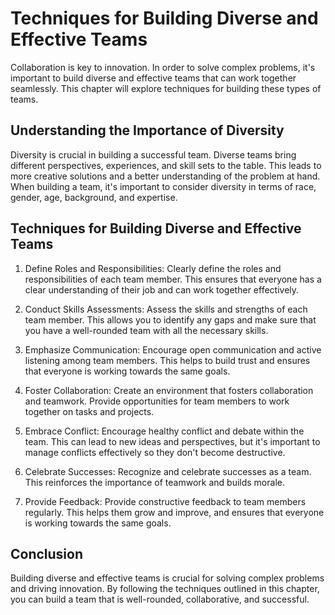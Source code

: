 # Techniques for Building Diverse and Effective Teams

Collaboration is key to innovation. In order to solve complex problems, it's important to build diverse and effective teams that can work together seamlessly. This chapter will explore techniques for building these types of teams.

Understanding the Importance of Diversity
-----------------------------------------

Diversity is crucial in building a successful team. Diverse teams bring different perspectives, experiences, and skill sets to the table. This leads to more creative solutions and a better understanding of the problem at hand. When building a team, it's important to consider diversity in terms of race, gender, age, background, and expertise.

Techniques for Building Diverse and Effective Teams
---------------------------------------------------

1. Define Roles and Responsibilities: Clearly define the roles and responsibilities of each team member. This ensures that everyone has a clear understanding of their job and can work together effectively.

2. Conduct Skills Assessments: Assess the skills and strengths of each team member. This allows you to identify any gaps and make sure that you have a well-rounded team with all the necessary skills.

3. Emphasize Communication: Encourage open communication and active listening among team members. This helps to build trust and ensures that everyone is working towards the same goals.

4. Foster Collaboration: Create an environment that fosters collaboration and teamwork. Provide opportunities for team members to work together on tasks and projects.

5. Embrace Conflict: Encourage healthy conflict and debate within the team. This can lead to new ideas and perspectives, but it's important to manage conflicts effectively so they don't become destructive.

6. Celebrate Successes: Recognize and celebrate successes as a team. This reinforces the importance of teamwork and builds morale.

7. Provide Feedback: Provide constructive feedback to team members regularly. This helps them grow and improve, and ensures that everyone is working towards the same goals.

Conclusion
----------

Building diverse and effective teams is crucial for solving complex problems and driving innovation. By following the techniques outlined in this chapter, you can build a team that is well-rounded, collaborative, and successful.
